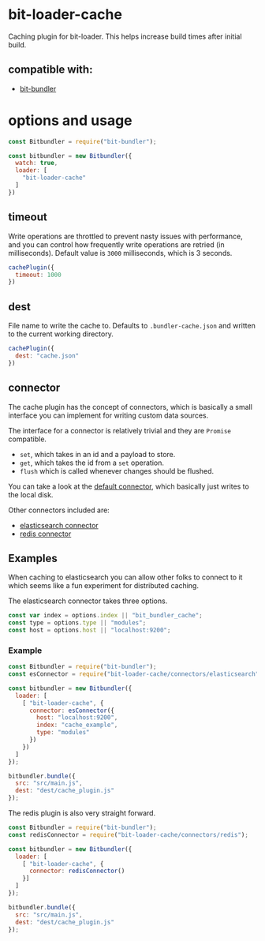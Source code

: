 # bit-loader-cache
Caching plugin for bit-loader. This helps increase build times after initial build.

## compatible with:

- [bit-bundler](https://github.com/MiguelCastillo/bit-bundler)


# options and usage

``` javascript
const Bitbundler = require("bit-bundler");

const bitbundler = new Bitbundler({
  watch: true,
  loader: [
    "bit-loader-cache"
  ]
})
```

## timeout
Write operations are throttled to prevent nasty issues with performance, and you can control how frequently write operations are retried (in milliseconds). Default value is `3000` milliseconds, which is 3 seconds.

``` javascript
cachePlugin({
  timeout: 1000
})
```

## dest
File name to write the cache to. Defaults to `.bundler-cache.json` and written to the current working directory.

``` javascript
cachePlugin({
  dest: "cache.json"
})
```

## connector

The cache plugin has the concept of connectors, which is basically a small interface you can implement for writing custom data sources.

The interface for a connector is relatively trivial and they are `Promise` compatible.

- `set`, which takes in an id and a payload to store.
- `get`, which takes the id from a `set` operation.
- `flush` which is called whenever changes should be flushed.

You can take a look at the [default connector](https://github.com/MiguelCastillo/bit-loader-cache/blob/master/connectors/smallDB.js), which basically just writes to the local disk.

Other connectors included are:

- [elasticsearch connector](https://github.com/MiguelCastillo/bit-loader-cache/blob/master/connectors/elasticsearch.js)
- [redis connector](https://github.com/MiguelCastillo/bit-loader-cache/blob/master/connectors/redis.js)


## Examples

When caching to elasticsearch you can allow other folks to connect to it which seems like a fun experiment for distributed caching.

The elasticsearch connector takes three options.

``` javascript
const var index = options.index || "bit_bundler_cache";
const type = options.type || "modules";
const host = options.host || "localhost:9200";
```

### Example

``` javascript
const Bitbundler = require("bit-bundler");
const esConnector = require("bit-loader-cache/connectors/elasticsearch");

const bitbundler = new Bitbundler({
  loader: [
    [ "bit-loader-cache", {
      connector: esConnector({
        host: "localhost:9200",
        index: "cache_example",
        type: "modules"
      })
    })
  ]
});

bitbundler.bundle({
  src: "src/main.js",
  dest: "dest/cache_plugin.js"
});
```


The redis plugin is also very straight forward.

``` javascript
const Bitbundler = require("bit-bundler");
const redisConnector = require("bit-loader-cache/connectors/redis");

const bitbundler = new Bitbundler({
  loader: [
    [ "bit-loader-cache", {
      connector: redisConnector()
    }]
  ]
});

bitbundler.bundle({
  src: "src/main.js",
  dest: "dest/cache_plugin.js"
});
```
